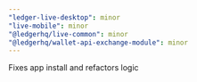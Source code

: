 ```yaml
---
"ledger-live-desktop": minor
"live-mobile": minor
"@ledgerhq/live-common": minor
"@ledgerhq/wallet-api-exchange-module": minor
---
```


Fixes app install and refactors logic
